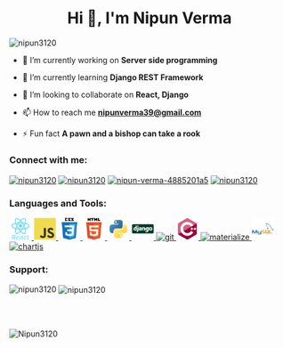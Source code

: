 <h1 align="center">Hi 👋, I'm Nipun Verma</h1>
<p align="left"> <img src="https://komarev.com/ghpvc/?username=nipun3120&label=Profile%20views&color=0e75b6&style=flat" alt="nipun3120" /> </p>

- 🔭 I’m currently working on **Server side programming**

- 🌱 I’m currently learning **Django REST Framework**

- 👯 I’m looking to collaborate on **React, Django**

- 📫 How to reach me **nipunverma39@gmail.com**

- ⚡ Fun fact **A pawn and a bishop can take a rook**

<h3 align="left">Connect with me:</h3>
<p align="left">
<a href="https://codepen.io/nipun3120" target="blank"><img align="center" src="https://raw.githubusercontent.com/rahuldkjain/github-profile-readme-generator/master/src/images/icons/Social/codepen.svg" alt="nipun3120" height="30" width="40" /></a>
<a href="https://twitter.com/nipun3120" target="blank"><img align="center" src="https://raw.githubusercontent.com/rahuldkjain/github-profile-readme-generator/master/src/images/icons/Social/twitter.svg" alt="nipun3120" height="30" width="40" /></a>
<a href="https://linkedin.com/in/nipun-verma-4885201a5" target="blank"><img align="center" src="https://raw.githubusercontent.com/rahuldkjain/github-profile-readme-generator/master/src/images/icons/Social/linked-in-alt.svg" alt="nipun-verma-4885201a5" height="30" width="40" /></a>
<a href="https://instagram.com/nipun3120" target="blank"><img align="center" src="https://raw.githubusercontent.com/rahuldkjain/github-profile-readme-generator/master/src/images/icons/Social/instagram.svg" alt="nipun3120" height="30" width="40" /></a>
</p>

<h3 align="left">Languages and Tools:</h3>
<p align="left"> 
    <a href="https://reactjs.org/" target="_blank"> <img src="https://raw.githubusercontent.com/devicons/devicon/master/icons/react/react-original-wordmark.svg" alt="react" width="40" height="40"/> </a> 
    <a href="https://developer.mozilla.org/en-US/docs/Web/JavaScript" target="_blank"> <img src="https://raw.githubusercontent.com/devicons/devicon/master/icons/javascript/javascript-original.svg" alt="javascript" width="40" height="40"/> </a> 
   <a href="https://www.w3schools.com/css/" target="_blank"> <img src="https://raw.githubusercontent.com/devicons/devicon/master/icons/css3/css3-original-wordmark.svg" alt="css3" width="40" height="40"/> </a> 
    <a href="https://www.w3.org/html/" target="_blank"> <img src="https://raw.githubusercontent.com/devicons/devicon/master/icons/html5/html5-original-wordmark.svg" alt="html5" width="40" height="40"/> </a> 
    <a href="https://www.python.org" target="_blank"> <img src="https://raw.githubusercontent.com/devicons/devicon/master/icons/python/python-original.svg" alt="python" width="40" height="40"/> </a> 
    <a href="https://www.djangoproject.com/" target="_blank"> <img src="https://raw.githubusercontent.com/devicons/devicon/master/icons/django/django-original.svg" alt="django" width="40" height="40"/> </a>
  <a href="https://git-scm.com/" target="_blank"> <img src="https://www.vectorlogo.zone/logos/git-scm/git-scm-icon.svg" alt="git" width="40" height="40"/> </a> 
  <a href="https://www.w3schools.com/cpp/" target="_blank"> <img src="https://raw.githubusercontent.com/devicons/devicon/master/icons/cplusplus/cplusplus-original.svg" alt="cplusplus" width="40" height="40"/> </a> 
  <a href="https://materializecss.com/" target="_blank"> <img src="https://raw.githubusercontent.com/prplx/svg-logos/5585531d45d294869c4eaab4d7cf2e9c167710a9/svg/materialize.svg" alt="materialize" width="40" height="40"/> </a> 
  <a href="https://www.mysql.com/" target="_blank"> <img src="https://raw.githubusercontent.com/devicons/devicon/master/icons/mysql/mysql-original-wordmark.svg" alt="mysql" width="40" height="40"/> </a> 
   <a href="https://www.chartjs.org" target="_blank"> <img src="https://www.chartjs.org/media/logo-title.svg" alt="chartjs" width="40" height="40"/> </a> 
</p>

<h3 align="left">Support:</h3>


<p><img align="left" src="https://github-readme-stats.vercel.app/api/top-langs?username=nipun3120&show_icons=true&locale=en&layout=compact" alt="nipun3120" /></p>

<p>&nbsp;<img align="center" src="https://github-readme-stats.vercel.app/api?username=nipun3120&show_icons=true&locale=en" alt="nipun3120" /></p>
<br><br>
<p><a href="https://www.buymeacoffee.com/Nipun3120"> <img align="left" src="https://cdn.buymeacoffee.com/buttons/v2/default-yellow.png" height="50" width="210" alt="Nipun3120" /></a></p>
